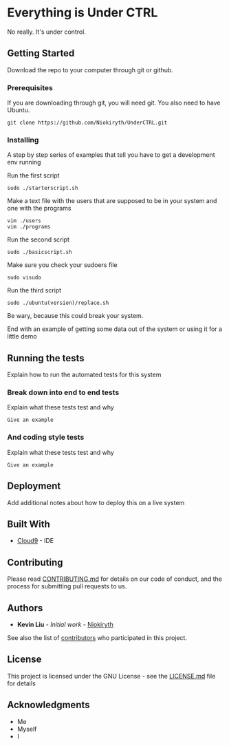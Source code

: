 # Everything is Under CTRL

No really. It's under control.
## Getting Started
Download the repo to your computer through git or github.

### Prerequisites
If you are downloading through git, you will need git. You also need to have Ubuntu.

```
git clone https://github.com/Niokiryth/UnderCTRL.git
```

### Installing

A step by step series of examples that tell you have to get a development env running

Run the first script

```
sudo ./starterscript.sh
```

Make a text file with the users that are supposed to be in your system and one with the programs

```
vim ./users
vim ./programs
```
Run the second script
```
sudo ./basicscript.sh
```
Make sure you check your sudoers file
```
sudo visudo
```
Run the third script
```
sudo ./ubuntu(version)/replace.sh
```
Be wary, because this could break your system.

End with an example of getting some data out of the system or using it for a little demo

## Running the tests

Explain how to run the automated tests for this system

### Break down into end to end tests

Explain what these tests test and why

```
Give an example
```

### And coding style tests

Explain what these tests test and why

```
Give an example
```

## Deployment

Add additional notes about how to deploy this on a live system

## Built With

* [Cloud9](https://c9.io) - IDE

## Contributing

Please read [CONTRIBUTING.md](https://gist.github.com/PurpleBooth/b24679402957c63ec426) for details on our code of conduct, and the process for submitting pull requests to us.

## Authors

* **Kevin Liu** - *Initial work* - [Niokiryth](https://github.com/Niokiryth)

See also the list of [contributors](https://github.com/your/project/contributors) who participated in this project.

## License

This project is licensed under the GNU License - see the [LICENSE.md](LICENSE.md) file for details

## Acknowledgments

* Me
* Myself
* I
